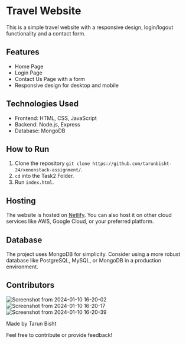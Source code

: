 # Travel Website

This is a simple travel website with a responsive design, login/logout functionality and a contact form.

## Features

- Home Page
- Login Page
- Contact Us Page with a form
- Responsive design for desktop and mobile

## Technologies Used

- Frontend: HTML, CSS, JavaScript
- Backend: Node.js, Express
- Database: MongoDB

## How to Run

1. Clone the repository `git clone https://github.com/tarunbisht-24/xenonstack-assignment/`.
2. `cd` into the Task2 Folder.
3. Run `index.html`.

## Hosting

The website is hosted on [Netlify](https://www.netlify.com/). You can also host it on other cloud services like AWS, Google Cloud, or your preferred platform.

## Database

The project uses MongoDB for simplicity. Consider using a more robust database like PostgreSQL, MySQL, or MongoDB in a production environment.



## Contributors
![Screenshot from 2024-01-10 16-20-02](https://github.com/tarunbisht-24/xenonstack-assignment/assets/77788209/5496a853-f982-4c2e-8bef-25081adbaf9a)
![Screenshot from 2024-01-10 16-20-17](https://github.com/tarunbisht-24/xenonstack-assignment/assets/77788209/12a60ebf-32ee-44a1-b1b5-b181270d1a33)
![Screenshot from 2024-01-10 16-20-39](https://github.com/tarunbisht-24/xenonstack-assignment/assets/77788209/058e39b6-e972-4985-8fc4-ea4b1680a930)

Made by Tarun Bisht

Feel free to contribute or provide feedback!
